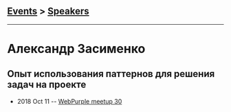 ## [Events](../README.md) > [Speakers](../speakers.md)
---

# Александр Засименко

## Опыт использования паттернов для решения задач на проекте
- 2018 Oct 11 -- [WebPurple meetup 30](https://www.youtube.com/watch?v=_KMPZ1Ximd0)    
